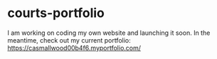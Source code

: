 # courts-portfolio
I am working on coding my own website and launching it soon. 
In the meantime, check out my current portfolio: https://casmallwood00b4f6.myportfolio.com/
